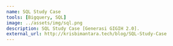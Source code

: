 ```yaml
---
name: SQL Study Case
tools: [Bigquery, SQL]
image: ../assets/img/sql.png
description: SQL Study Case [Generasi GIGIH 2.0].
external_url: http://krisbimantara.tech/blog/SQL-Study-Case
---
```

